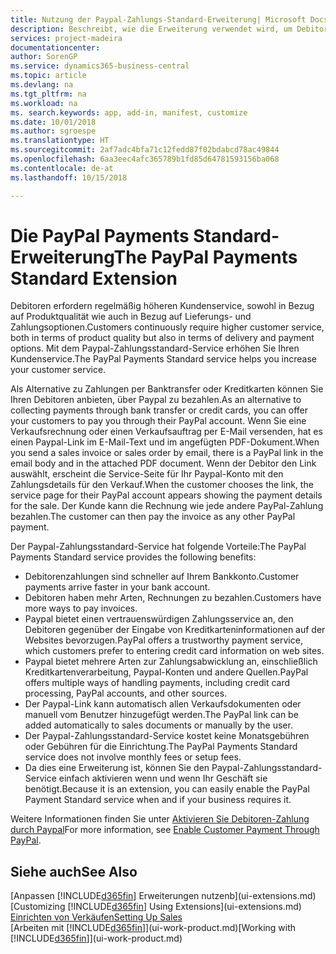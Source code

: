 ```yaml
---
title: Nutzung der Paypal-Zahlungs-Standard-Erweiterung| Microsoft Docs
description: Beschreibt, wie die Erweiterung verwendet wird, um Debitoren zu aktivieren, um Zahlungen mit Paypal zu leisten.
services: project-madeira
documentationcenter: 
author: SorenGP
ms.service: dynamics365-business-central
ms.topic: article
ms.devlang: na
ms.tgt_pltfrm: na
ms.workload: na
ms. search.keywords: app, add-in, manifest, customize
ms.date: 10/01/2018
ms.author: sgroespe
ms.translationtype: HT
ms.sourcegitcommit: 2af7adc4bfa71c12fedd87f02bdabcd78ac49844
ms.openlocfilehash: 6aa3eec4afc365789b1fd85d64781593156ba068
ms.contentlocale: de-at
ms.lasthandoff: 10/15/2018

---
```

# <a name="the-paypal-payments-standard-extension"></a><span data-ttu-id="cc95b-103">Die PayPal Payments Standard-Erweiterung</span><span class="sxs-lookup"><span data-stu-id="cc95b-103">The PayPal Payments Standard Extension</span></span>
<span data-ttu-id="cc95b-104">Debitoren erfordern regelmäßig höheren Kundenservice, sowohl in Bezug auf Produktqualität wie auch in Bezug auf Lieferungs- und Zahlungsoptionen.</span><span class="sxs-lookup"><span data-stu-id="cc95b-104">Customers continuously require higher customer service, both in terms of product quality but also in terms of delivery and payment options.</span></span> <span data-ttu-id="cc95b-105">Mit dem Paypal-Zahlungsstandard-Service erhöhen Sie Ihren Kundenservice.</span><span class="sxs-lookup"><span data-stu-id="cc95b-105">The PayPal Payments Standard service helps you increase your customer service.</span></span>

<span data-ttu-id="cc95b-106">Als Alternative zu Zahlungen per Banktransfer oder Kreditkarten können Sie Ihren Debitoren anbieten, über Paypal zu bezahlen.</span><span class="sxs-lookup"><span data-stu-id="cc95b-106">As an alternative to collecting payments through bank transfer or credit cards, you can offer your customers to pay you through their PayPal account.</span></span> <span data-ttu-id="cc95b-107">Wenn Sie eine Verkaufsrechnung oder einen Verkaufsauftrag per E-Mail versenden, hat es einen Paypal-Link im E-Mail-Text und im angefügten PDF-Dokument.</span><span class="sxs-lookup"><span data-stu-id="cc95b-107">When you send a sales invoice or sales order by email, there is a PayPal link in the email body and in the attached PDF document.</span></span> <span data-ttu-id="cc95b-108">Wenn der Debitor den Link auswählt, erscheint die Service-Seite für Ihr Paypal-Konto mit den Zahlungsdetails für den Verkauf.</span><span class="sxs-lookup"><span data-stu-id="cc95b-108">When the customer chooses the link, the service page for their PayPal account appears showing the payment details for the sale.</span></span> <span data-ttu-id="cc95b-109">Der Kunde kann die Rechnung wie jede andere PayPal-Zahlung bezahlen.</span><span class="sxs-lookup"><span data-stu-id="cc95b-109">The customer can then pay the invoice as any other PayPal payment.</span></span>

<span data-ttu-id="cc95b-110">Der Paypal-Zahlungsstandard-Service hat folgende Vorteile:</span><span class="sxs-lookup"><span data-stu-id="cc95b-110">The PayPal Payments Standard service provides the following benefits:</span></span>

* <span data-ttu-id="cc95b-111">Debitorenzahlungen sind schneller auf Ihrem Bankkonto.</span><span class="sxs-lookup"><span data-stu-id="cc95b-111">Customer payments arrive faster in your bank account.</span></span>
* <span data-ttu-id="cc95b-112">Debitoren haben mehr Arten, Rechnungen zu bezahlen.</span><span class="sxs-lookup"><span data-stu-id="cc95b-112">Customers have more ways to pay invoices.</span></span>
* <span data-ttu-id="cc95b-113">Paypal bietet einen vertrauenswürdigen Zahlungsservice an, den Debitoren gegenüber der Eingabe von Kreditkarteninformationen auf der Websites bevorzugen.</span><span class="sxs-lookup"><span data-stu-id="cc95b-113">PayPal offers a trustworthy payment service, which customers prefer to entering credit card information on web sites.</span></span>
* <span data-ttu-id="cc95b-114">Paypal bietet mehrere Arten zur Zahlungsabwicklung an, einschließlich Kreditkartenverarbeitung, Paypal-Konten und andere Quellen.</span><span class="sxs-lookup"><span data-stu-id="cc95b-114">PayPal offers multiple ways of handling payments, including credit card processing, PayPal accounts, and other sources.</span></span>
* <span data-ttu-id="cc95b-115">Der Paypal-Link kann automatisch allen Verkaufsdokumenten oder manuell vom Benutzer hinzugefügt werden.</span><span class="sxs-lookup"><span data-stu-id="cc95b-115">The PayPal link can be added automatically to sales documents or manually by the user.</span></span>
* <span data-ttu-id="cc95b-116">Der Paypal-Zahlungsstandard-Service kostet keine Monatsgebühren oder Gebühren für die Einrichtung.</span><span class="sxs-lookup"><span data-stu-id="cc95b-116">The PayPal Payments Standard service does not involve monthly fees or setup fees.</span></span>
* <span data-ttu-id="cc95b-117">Da dies eine Erweiterung ist, können Sie den Paypal-Zahlungsstandard-Service einfach aktivieren wenn und wenn Ihr Geschäft sie benötigt.</span><span class="sxs-lookup"><span data-stu-id="cc95b-117">Because it is an extension, you can easily enable the PayPal Payment Standard service when and if your business requires it.</span></span>  

<span data-ttu-id="cc95b-118">Weitere Informationen finden Sie unter [Aktivieren Sie Debitoren-Zahlung durch Paypal](sales-how-enable-payment-service-extensions.md)</span><span class="sxs-lookup"><span data-stu-id="cc95b-118">For more information, see [Enable Customer Payment Through PayPal](sales-how-enable-payment-service-extensions.md).</span></span>

## <a name="see-also"></a><span data-ttu-id="cc95b-119">Siehe auch</span><span class="sxs-lookup"><span data-stu-id="cc95b-119">See Also</span></span>
<span data-ttu-id="cc95b-120">[Anpassen [!INCLUDE[d365fin](includes/d365fin_md.md)] Erweiterungen nutzenb](ui-extensions.md)</span><span class="sxs-lookup"><span data-stu-id="cc95b-120">[Customizing [!INCLUDE[d365fin](includes/d365fin_md.md)] Using Extensions](ui-extensions.md)</span></span>  
[<span data-ttu-id="cc95b-121">Einrichten von Verkäufen</span><span class="sxs-lookup"><span data-stu-id="cc95b-121">Setting Up Sales</span></span>](sales-setup-sales.md)  
<span data-ttu-id="cc95b-122">[Arbeiten mit [!INCLUDE[d365fin](includes/d365fin_md.md)]](ui-work-product.md)</span><span class="sxs-lookup"><span data-stu-id="cc95b-122">[Working with [!INCLUDE[d365fin](includes/d365fin_md.md)]](ui-work-product.md)</span></span>

